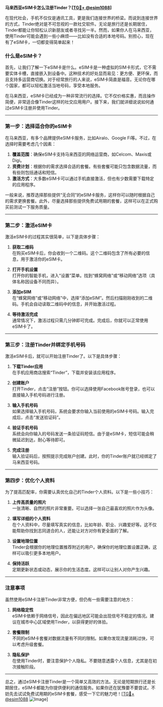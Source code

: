 **马来西亚eSIM卡怎么注册Tinder？[[TG💪+ @esim1088](https://t.me/s/esim1088)]**

在现代社会，手机不仅仅是通讯工具，更是我们连接世界的桥梁。而说到连接世界的方式，Tinder绝对是不可忽视的一款社交软件。无论是旅行还是长期居住，Tinder都能让你轻松认识新朋友或者寻找另一半。然而，如果你人在马来西亚，使用Tinder可能会遇到一些小麻烦——比如没有合适的本地号码。别担心，现在有了eSIM卡，一切都变得简单起来！

### 什么是eSIM卡？

首先，让我们了解一下eSIM卡是什么。eSIM卡是一种虚拟的SIM卡形式，它不需要实体卡槽，直接嵌入到设备中。这种技术的好处显而易见：更方便、更环保，而且支持多运营商切换。对于经常旅行的人来说，eSIM卡简直是福音。无论你在哪个国家，都可以轻松激活当地号码，享受本地服务。

在马来西亚，eSIM卡已经成为一种非常流行的选择。它不仅价格实惠，而且操作简便，非常适合像Tinder这样的社交应用用户。接下来，我们就详细说说如何通过eSIM卡注册并使用Tinder。

---

### 第一步：选择适合你的eSIM卡

在马来西亚，有多个品牌提供eSIM卡服务，比如Airalo、Google Fi等。不过，在选择时需要考虑几个因素：

1. **覆盖范围**：确保eSIM卡支持马来西亚的网络运营商，如Celcom、Maxis或Digi。
2. **资费计划**：根据你的需求选择合适的套餐。有些套餐可能只包含数据流量，而有些则包括通话和短信。
3. **激活方式**：大多数eSIM卡可以通过手机直接激活，但也有少数需要下载特定的应用程序。

一般来说，推荐选择那些提供“无合同”的eSIM卡服务，这样你可以随时根据自己的需求更换套餐。此外，尽量选择那些提供免费试用期的套餐，这样可以在正式购买前测试一下服务质量。

---

### 第二步：激活eSIM卡

激活eSIM卡的过程其实很简单，以下是具体步骤：

1. **获取二维码**  
   在购买eSIM卡后，你会收到一个二维码。这个二维码包含了所有必要的信息，用于激活你的eSIM卡。

2. **打开手机设置**  
   打开你的智能手机，进入“设置”菜单。找到“蜂窝网络”或“移动网络”选项（具体名称因设备不同而异）。

3. **添加eSIM**  
   在“蜂窝网络”或“移动网络”中，选择“添加eSIM”。然后扫描刚刚收到的二维码。手机会自动读取二维码中的信息，并开始激活过程。

4. **等待激活完成**  
   通常情况下，激活过程只需几分钟即可完成。完成后，你就可以正常使用eSIM卡了。

---

### 第三步：注册Tinder并绑定手机号码

激活eSIM卡后，就可以开始注册Tinder了。以下是具体步骤：

1. **下载Tinder应用**  
   在手机应用商店搜索“Tinder”，下载并安装该应用程序。

2. **创建账户**  
   打开Tinder，点击“注册”按钮。你可以选择使用Facebook账号登录，也可以直接输入手机号码进行注册。

3. **输入手机号码**  
   如果选择输入手机号码，系统会要求你输入当前使用的eSIM卡号码。输入完成后，点击“发送验证码”。

4. **验证手机号码**  
   系统会向你输入的号码发送一条验证码短信。由于是eSIM卡，短信可能会稍微延迟到达，耐心等待即可。

5. **完成注册**  
   输入验证码后，按照提示完成账户创建。此时，你的Tinder账户就已经绑定了马来西亚号码。

---

### 第四步：优化个人资料

为了提高匹配率，你需要认真优化自己的Tinder个人资料。以下是一些小技巧：

1. **上传高质量的照片**  
   一张清晰、自然的照片非常重要。可以选择一张自己最喜欢的照片作为头像。

2. **填写详细的个人资料**  
   在个人资料中，尽量填写真实的信息，比如年龄、职业、兴趣爱好等。这不仅能帮助你找到志同道合的人，还能让对方对你有更全面的了解。

3. **设置地理位置**  
   Tinder会根据你的地理位置推荐附近的用户。确保你的地理位置设置正确，这样可以吸引更多本地用户。

4. **保持活跃**  
   定期更新状态或动态，展示你的生活态度。这样可以让别人对你产生兴趣。

---

### 注意事项

虽然使用eSIM卡注册Tinder非常方便，但仍有一些需要注意的地方：

1. **网络稳定性**  
   eSIM卡依赖于网络信号，因此在偏远地区可能会出现信号不稳定的情况。建议在城市中心区域使用Tinder，以获得更好的体验。

2. **套餐限制**  
   不同的eSIM卡套餐对数据流量有不同的限制。如果你发现流量消耗过快，可以考虑升级套餐。

3. **隐私保护**  
   在使用Tinder时，要注意保护个人隐私。不要随意透露个人信息，尤其是在初次接触阶段。

---

总之，通过eSIM卡注册Tinder是一个简单又高效的方法。无论是短期旅行还是长期居住，eSIM卡都能为你提供便利的通信服务。如果你还在犹豫要不要尝试，不妨先去试试免费试用期的eSIM卡套餐，感受一下它的魅力吧！[[TG💪+ @esim1088](https://t.me/s/esim1088) ![Image](https://i.postimg.cc/4NQfJmqS/Snipaste-2025-05-13-00-14-12.png)]